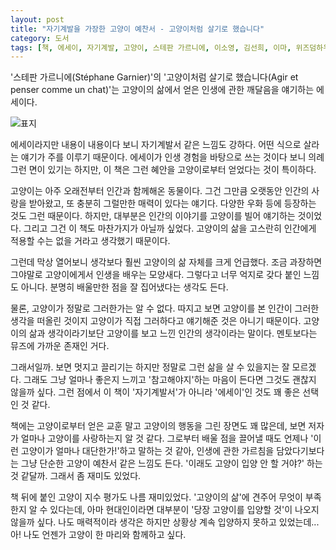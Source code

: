 ```yaml
---
layout: post
title: "자기계발을 가장한 고양이 예찬서 - 고양이처럼 살기로 했습니다"
category: 도서
tags: [책, 에세이, 자기계발, 고양이, 스테판 가르니에, 이소영, 김선희, 이마, 위즈덤하우스, 서평]
---
```


'스테판 가르니에(Stéphane Garnier)'의
'고양이처럼 살기로 했습니다(Agir et penser comme un chat)'는
고양이의 삶에서 얻은 인생에 관한 깨달음을 얘기하는 에세이다.

![표지](https://lh3.googleusercontent.com/-6s2KAvAG3zU/WkIugOg6QAI/AAAAAAAAcz4/w4YR5gTicDEqE2VocETHgrdsgGsU118fgCE0YBhgL/s480/agir-et-penser-comme-un-chat-book.jpg)

에세이라지만 내용이 내용이다 보니 자기계발서 같은 느낌도 강하다.
어떤 식으로 살라는 얘기가 주를 이루기 때문이다.
에세이가 인생 경험을 바탕으로 쓰는 것이다 보니 의례 그런 면이 있기는 하지만,
이 책은 그런 혜안을 고양이로부터 얻었다는 것이 특이하다.

고양이는 아주 오래전부터 인간과 함께해온 동물이다.
그건 그만큼 오랫동안 인간의 사랑을 받아왔고,
또 충분히 그럴만한 매력이 있다는 얘기다.
다양한 우화 등에 등장하는 것도 그런 때문이다.
하지만, 대부분은 인간의 이야기를 고양이를 빌어 얘기하는 것이었다.
그리고 그건 이 책도 마찬가지가 아닐까 싶었다.
고양이의 삶을 고스란히 인간에게 적용할 수는 없을 거라고 생각했기 때문이다.

그런데 막상 열어보니 생각보다 훨씬 고양이의 삶 자체를 크게 언급했다.
조금 과장하면 그야말로 고양이에게서 인생을 배우는 모양새다.
그렇다고 너무 억지로 갖다 붙인 느낌도 아니다.
분명히 배울만한 점을 잘 집어냈다는 생각도 든다.

물론, 고양이가 정말로 그러한가는 알 수 없다.
따지고 보면 고양이를 본 인간이 그러한 생각을 떠올린 것이지
고양이가 직접 그러하다고 얘기해준 것은 아니기 때문이다.
고양이의 삶과 생각이라기보단 고양이를 보고 느낀 인간의 생각이라는 말이다.
멘토보다는 뮤즈에 가까운 존재인 거다.

그래서일까.
보면 멋지고 끌리기는 하지만 정말로 그런 삶을 살 수 있을지는 잘 모르겠다.
그래도 그냥 얼마나 좋은지 느끼고 '참고해야지'하는 마음이 든다면 그것도 괜찮지 않을까 싶다.
그런 점에서 이 책이 '자기계발서'가 아니라 '에세이'인 것도 꽤 좋은 선택인 것 같다.

책에는 고양이로부터 얻은 교훈 말고
고양이의 행동을 그린 장면도 꽤 많은데,
보면 저자가 얼마나 고양이를 사랑하는지 알 것 같다.
그로부터 배울 점을 끌어낼 때도 언제나 '이런 고양이가 얼마나 대단한가!'하고 말하는 것 같아,
인생에 관한 가르침을 담았다기보다는
그냥 단순한 고양이 예찬서 같은 느낌도 든다.
'이래도 고양이 입양 안 할 거야?' 하는 것 같달까.
그래서 좀 재미도 있었다.

책 뒤에 붙인 고양이 지수 평가도 나름 재미있었다.
'고양이의 삶'에 견주어 무엇이 부족한지 알 수 있다는데,
아마 현대인이라면 대부분이 '당장 고양이를 입양할 것'이 나오지 않을까 싶다.
나도 매력적이라 생각은 하지만 상황상 계속 입양하지 못하고 있었는데...
아! 나도 언젠가 고양이 한 마리와 함께하고 싶다.
